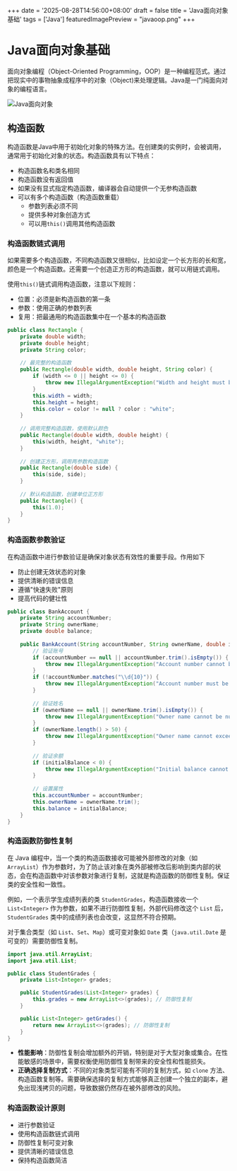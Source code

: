 +++
date = '2025-08-28T14:56:00+08:00'
draft = false
title = 'Java面向对象基础'
tags = ['Java']
featuredImagePreview = "javaoop.png"
+++

# Java面向对象基础

面向对象编程（Object-Oriented Programming，OOP）是一种编程范式。通过把现实中的事物抽象成程序中的对象（Object)来处理逻辑。Java是一门纯面向对象的编程语言。

![Java面向对象](javaoop.png)

## 构造函数

构造函数是Java中用于初始化对象的特殊方法。在创建类的实例时，会被调用，通常用于初始化对象的状态。构造函数具有以下特点：

- 构造函数名和类名相同
- 构造函数没有返回值
- 如果没有显式指定构造函数，编译器会自动提供一个无参构造函数
- 可以有多个构造函数（构造函数重载）
  - 参数列表必须不同
  - 提供多种对象创造方式
  - 可以用`this()`调用其他构造函数

### 构造函数链式调用

如果需要多个构造函数，不同构造函数又很相似，比如设定一个长方形的长和宽，颜色是一个构造函数。还需要一个创造正方形的构造函数，就可以用链式调用。

使用`this()`链式调用构造函数，注意以下规则：

- 位置：必须是新构造函数的第一条
- 参数：使用正确的参数列表
- 复用：把最通用的构造函数集中在一个基本的构造函数



```java
public class Rectangle {
    private double width;
    private double height;
    private String color;
    
    // 最完整的构造函数
    public Rectangle(double width, double height, String color) {
        if (width <= 0 || height <= 0) {
            throw new IllegalArgumentException("Width and height must be positive");
        }
        this.width = width;
        this.height = height;
        this.color = color != null ? color : "white";
    }
    
    // 调用完整构造函数，使用默认颜色
    public Rectangle(double width, double height) {
        this(width, height, "white");
    }
    
    // 创建正方形，调用两参数构造函数
    public Rectangle(double side) {
        this(side, side);
    }
    
    // 默认构造函数，创建单位正方形
    public Rectangle() {
        this(1.0);
    }
}
```

### 构造函数参数验证

在构造函数中进行参数验证是确保对象状态有效性的重要手段。作用如下

- 防止创建无效状态的对象
- 提供清晰的错误信息
- 遵循"快速失败"原则
- 提高代码的健壮性

```java
public class BankAccount {
    private String accountNumber;
    private String ownerName;
    private double balance;
    
    public BankAccount(String accountNumber, String ownerName, double initialBalance) {
        // 验证账号
        if (accountNumber == null || accountNumber.trim().isEmpty()) {
            throw new IllegalArgumentException("Account number cannot be null or empty");
        }
        if (!accountNumber.matches("\\d{10}")) {
            throw new IllegalArgumentException("Account number must be 10 digits");
        }
        
        // 验证姓名
        if (ownerName == null || ownerName.trim().isEmpty()) {
            throw new IllegalArgumentException("Owner name cannot be null or empty");
        }
        if (ownerName.length() > 50) {
            throw new IllegalArgumentException("Owner name cannot exceed 50 characters");
        }
        
        // 验证余额
        if (initialBalance < 0) {
            throw new IllegalArgumentException("Initial balance cannot be negative");
        }
        
        // 设置属性
        this.accountNumber = accountNumber;
        this.ownerName = ownerName.trim();
        this.balance = initialBalance;
    }
}
```

### 构造函数防御性复制

在 Java 编程中，当一个类的构造函数接收可能被外部修改的对象（如 `ArrayList`）作为参数时，为了防止该对象在类外部被修改后影响到类内部的状态，会在构造函数中对该参数对象进行复制，这就是构造函数的防御性复制。保证类的安全性和一致性。

例如，一个表示学生成绩列表的类 `StudentGrades`，构造函数接收一个 `List<Integer>` 作为参数，如果不进行防御性复制，外部代码修改这个 `List` 后，`StudentGrades` 类中的成绩列表也会改变，这显然不符合预期。

对于集合类型（如 `List`、`Set`、`Map`）或可变对象如 `Date` 类（`java.util.Date` 是可变的）需要防御性复制。

```java
import java.util.ArrayList;
import java.util.List;

public class StudentGrades {
    private List<Integer> grades;

    public StudentGrades(List<Integer> grades) {
        this.grades = new ArrayList<>(grades); // 防御性复制
    }

    public List<Integer> getGrades() {
        return new ArrayList<>(grades); // 防御性复制
    }
}
```

- **性能影响**：防御性复制会增加额外的开销，特别是对于大型对象或集合。在性能敏感的场景中，需要权衡使用防御性复制带来的安全性和性能损失。
- **正确选择复制方式**：不同的对象类型可能有不同的复制方式，如 `clone` 方法、构造函数复制等。需要确保选择的复制方式能够真正创建一个独立的副本，避免出现浅拷贝的问题，导致数据仍然存在被外部修改的风险。

### 构造函数设计原则

- 进行参数验证
- 使用构造函数链式调用
- 防御性复制可变对象
- 提供清晰的错误信息
- 保持构造函数简洁





